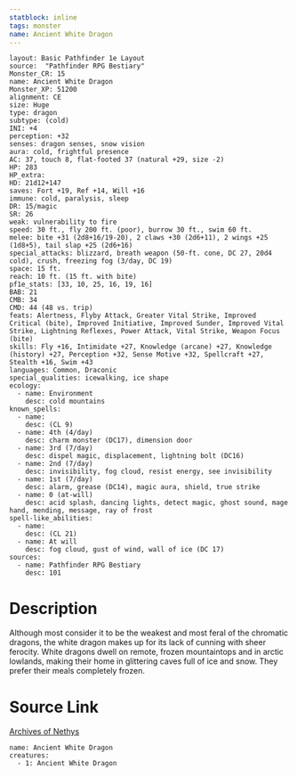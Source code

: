 ```yaml
---
statblock: inline
tags: monster
name: Ancient White Dragon
---
```

```statblock
layout: Basic Pathfinder 1e Layout
source:  "Pathfinder RPG Bestiary"
Monster_CR: 15
name: Ancient White Dragon
Monster_XP: 51200
alignment: CE
size: Huge
type: dragon
subtype: (cold)
INI: +4
perception: +32
senses: dragon senses, snow vision
aura: cold, frightful presence
AC: 37, touch 8, flat-footed 37 (natural +29, size -2)
HP: 283
HP_extra: 
HD: 21d12+147
saves: Fort +19, Ref +14, Will +16
immune: cold, paralysis, sleep
DR: 15/magic
SR: 26
weak: vulnerability to fire
speed: 30 ft., fly 200 ft. (poor), burrow 30 ft., swim 60 ft.
melee: bite +31 (2d8+16/19-20), 2 claws +30 (2d6+11), 2 wings +25 (1d8+5), tail slap +25 (2d6+16)
special_attacks: blizzard, breath weapon (50-ft. cone, DC 27, 20d4 cold), crush, freezing fog (3/day, DC 19)
space: 15 ft.
reach: 10 ft. (15 ft. with bite)
pf1e_stats: [33, 10, 25, 16, 19, 16]
BAB: 21
CMB: 34
CMD: 44 (48 vs. trip)
feats: Alertness, Flyby Attack, Greater Vital Strike, Improved Critical (bite), Improved Initiative, Improved Sunder, Improved Vital Strike, Lightning Reflexes, Power Attack, Vital Strike, Weapon Focus (bite)
skills: Fly +16, Intimidate +27, Knowledge (arcane) +27, Knowledge (history) +27, Perception +32, Sense Motive +32, Spellcraft +27, Stealth +16, Swim +43
languages: Common, Draconic
special_qualities: icewalking, ice shape
ecology:
  - name: Environment
    desc: cold mountains
known_spells:
  - name:
    desc: (CL 9)
  - name: 4th (4/day)
    desc: charm monster (DC17), dimension door
  - name: 3rd (7/day)
    desc: dispel magic, displacement, lightning bolt (DC16)
  - name: 2nd (7/day)
    desc: invisibility, fog cloud, resist energy, see invisibility
  - name: 1st (7/day)
    desc: alarm, grease (DC14), magic aura, shield, true strike
  - name: 0 (at-will)
    desc: acid splash, dancing lights, detect magic, ghost sound, mage hand, mending, message, ray of frost
spell-like_abilities:
  - name:
    desc: (CL 21)
  - name: At will
    desc: fog cloud, gust of wind, wall of ice (DC 17)
sources:
  - name: Pathfinder RPG Bestiary
    desc: 101
```
# Description
Although most consider it to be the weakest and most feral of the chromatic dragons, the white dragon makes up for its lack of cunning with sheer ferocity. White dragons dwell on remote, frozen mountaintops and in arctic lowlands, making their home in glittering caves full of ice and snow. They prefer their meals completely frozen.
# Source Link
[Archives of Nethys](https://aonprd.com/MonsterDisplay.aspx?ItemName=Ancient%20White%20Dragon)
```encounter-table
name: Ancient White Dragon
creatures:
  - 1: Ancient White Dragon
```
